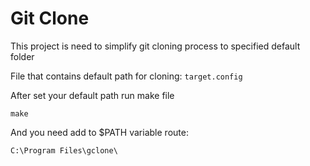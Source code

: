 # Git Clone

This project is need to simplify git cloning process to specified default folder

File that contains default path for cloning: ```target.config```

After set your  default path run make file
```
make
```

And you need add to $PATH variable route:
```
C:\Program Files\gclone\
```
